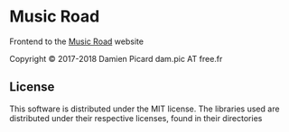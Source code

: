 # Music Road
Frontend to the [Music Road](https://musicroad.swagosaure.com/) website

Copyright © 2017-2018 Damien Picard dam.pic AT free.fr

## License
This software is distributed under the MIT license. The libraries used are distributed under their respective licenses, found in their directories
